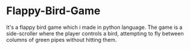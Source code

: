 # Flappy-Bird-Game
It's a flappy bird game which i made in python language. The game is a side-scroller where the player controls a bird, attempting to fly between columns of green pipes without hitting them.
